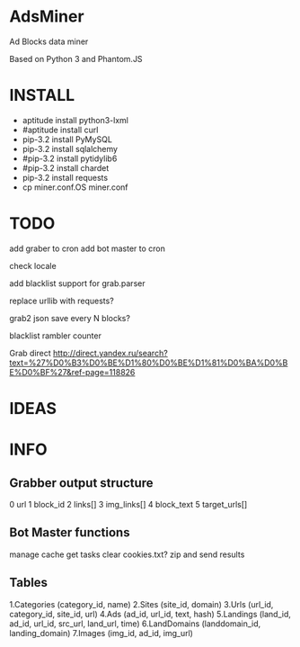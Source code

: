 AdsMiner
========
<p>Ad Blocks data miner</p>
<p>Based on Python 3 and Phantom.JS</p>

INSTALL
=======
<ul>
<li>aptitude install python3-lxml</li>
<li>#aptitude install curl</li>
<li>pip-3.2 install PyMySQL</li>
<li>pip-3.2 install sqlalchemy</li>
<li>#pip-3.2 install pytidylib6</li>
<li>#pip-3.2 install chardet</li>
<li>pip-3.2 install requests</li>
<li>cp miner.conf.OS miner.conf</li>
</ul>

TODO
====

add graber to cron
add bot master to cron

check locale

add blacklist support for grab.parser

replace urllib with requests?

grab2 json save every N blocks?

blacklist rambler counter

Grab direct
http://direct.yandex.ru/search?text=%27%D0%B3%D0%BE%D1%80%D0%BE%D1%81%D0%BA%D0%BE%D0%BF%27&ref-page=118826

IDEAS
=====

INFO
====

<h2>Grabber output structure</h2>
0 url
1 block_id
2 links[]
3 img_links[]
4 block_text
5 target_urls[]

<h2>Bot Master functions</h2>
 manage cache
 get tasks
 clear cookies.txt?
 zip and send results

<h2>Tables</h2>
1.Categories (category_id, name)
2.Sites (site_id, domain)
3.Urls (url_id, category_id, site_id, url)
4.Ads (ad_id, url_id, text, hash)
5.Landings (land_id, ad_id, url_id, src_url, land_url, time)
6.LandDomains (landdomain_id, landing_domain)
7.Images (img_id, ad_id, img_url)




